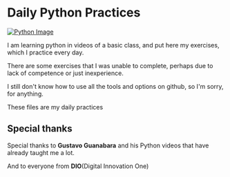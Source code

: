 #  Daily Python Practices

[![Python Image](https://www.python.org/static/opengraph-icon-200x200.png "Python Image")](https://www.python.org/static/opengraph-icon-200x200.png "Python Image")

I am learning python in videos of a basic class, and put here my exercises, which I practice every day.

There are some exercises that I was unable to complete, perhaps due to lack of competence or just inexperience.

I still don't know how to use all the tools and options on github, so I'm sorry, for anything.

These files are my daily practices

  ## Special thanks

Special thanks to **Gustavo Guanabara** and his Python videos that have already taught me a lot.

And to everyone from **DIO**(Digital Innovation One)
